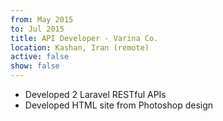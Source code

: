 ```yaml
---
from: May 2015
to: Jul 2015
title: API Developer - Varina Co.
location: Kashan, Iran (remote)
active: false
show: false
---
```


* Developed 2 Laravel RESTful APIs
* Developed HTML site from Photoshop design
